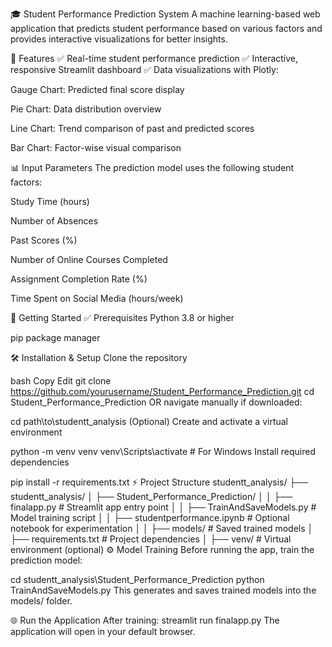 🎓 Student Performance Prediction System
A machine learning-based web application that predicts student performance based on various factors and provides interactive visualizations for better insights.

🌟 Features
✅ Real-time student performance prediction
✅ Interactive, responsive Streamlit dashboard
✅ Data visualizations with Plotly:

Gauge Chart: Predicted final score display

Pie Chart: Data distribution overview

Line Chart: Trend comparison of past and predicted scores

Bar Chart: Factor-wise visual comparison

📊 Input Parameters
The prediction model uses the following student factors:

Study Time (hours)

Number of Absences

Past Scores (%)

Number of Online Courses Completed

Assignment Completion Rate (%)

Time Spent on Social Media (hours/week)

🚀 Getting Started
✅ Prerequisites
Python 3.8 or higher

pip package manager

🛠️ Installation & Setup
Clone the repository

bash
Copy
Edit
git clone https://github.com/yourusername/Student_Performance_Prediction.git
cd Student_Performance_Prediction
OR navigate manually if downloaded:

cd path\to\studentt_analysis
(Optional) Create and activate a virtual environment

python -m venv venv
venv\Scripts\activate    # For Windows
Install required dependencies

pip install -r requirements.txt
⚡ Project Structure
studentt_analysis/
├── studentt_analysis/
│   ├── Student_Performance_Prediction/
│   │   ├── finalapp.py              # Streamlit app entry point
│   │   ├── TrainAndSaveModels.py    # Model training script
│   │   ├── studentperformance.ipynb # Optional notebook for experimentation
│   │   ├── models/                  # Saved trained models
│   ├── requirements.txt             # Project dependencies
│   ├── venv/                        # Virtual environment (optional)
⚙️ Model Training
Before running the app, train the prediction model:

cd studentt_analysis\Student_Performance_Prediction
python TrainAndSaveModels.py
This generates and saves trained models into the models/ folder.

🌐 Run the Application
After training:
streamlit run finalapp.py
The application will open in your default browser.
